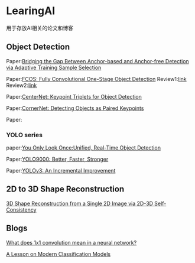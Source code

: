 # LearingAI

用于存放AI相关的论文和博客

## Object Detection

Paper:[Bridging the Gap Between Anchor-based and Anchor-free Detection via
Adaptive Training Sample Selection](https://arxiv.org/pdf/1912.02424.pdf)

Paper:[FCOS: Fully Convolutional One-Stage Object Detection](https://arxiv.org/pdf/1904.01355.pdf)  Review1:[link](https://towardsdatascience.com/review-retinanet-focal-loss-object-detection-38fba6afabe4)  Review2:[link](https://towardsdatascience.com/review-retinanet-focal-loss-object-detection-38fba6afabe4)

Paper:[CenterNet: Keypoint Triplets for Object Detection](https://arxiv.org/pdf/1904.08189.pdf)

Paper:[CornerNet: Detecting Objects as Paired Keypoints](https://arxiv.org/pdf/1808.01244.pdf)

Paper:[]()
### YOLO series

paper:[You Only Look Once:Unified, Real-Time Object Detection](https://arxiv.org/pdf/1506.02640.pdf)

Paper:[YOLO9000: Better, Faster, Stronger](https://arxiv.org/pdf/1612.08242.pdf)

Paper:[YOLOv3: An Incremental Improvement](https://pjreddie.com/media/files/papers/YOLOv3.pdf)

## 2D to 3D Shape Reconstruction

[3D Shape Reconstruction from a Single 2D Image via 2D-3D Self-Consistency](https://arxiv.org/pdf/1811.12016.pdf)

## Blogs

[What does 1x1 convolution mean in a neural network?](https://stats.stackexchange.com/questions/194142/what-does-1x1-convolution-mean-in-a-neural-network)

[A Lesson on Modern Classification Models](https://towardsdatascience.com/a-lesson-on-modern-classification-models-938cbd731d9d)

